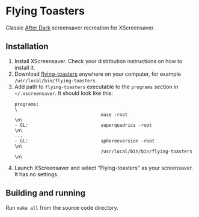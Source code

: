 # Flying Toasters

Classic [After Dark](https://en.wikipedia.org/wiki/After_Dark_(software)) screensaver recreation for XScreensaver.

## Installation

1. Install XScreensaver. Check your distribution instructions on how to install it.
2. Download [flying-toasters](https://github.com/torunar/flying-toasters-xscreensaver/releases/latest) anywhere on your computer, for example `/usr/local/bin/flying-toasters`.
3. Add path to `flying-toasters` executable to the `programs` section in `~/.xscreensaver`. It should look like this:
    ```
    programs:                                                                     \
                                    maze -root                                  \n\
    - GL:                           superquadrics -root                         \n\
    ...
    - GL:                           sphereeversion -root                        \n\
                                    /usr/local/bin/bin/flying-toasters          \n\
    ```
4. Launch XScreensaver and select "Flying-toasters" as your screensaver. It has no settings.

## Building and running

Run `make all` from the source code directory.